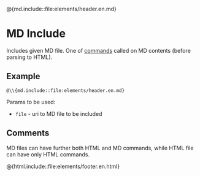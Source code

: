 @{md.include::file:elements/header.en.md}

# MD Include

Includes given MD file. One of [commands](en-commands.!) called on MD contents (before parsing to HTML).

## Example

```
@\\{md.include::file:elements/header.en.md}
```

Params to be used:
  - `file` - uri to MD file to be included

## Comments

MD files can have further both HTML and MD commands, while HTML file can have only HTML commands.

@{html.include::file:elements/footer.en.html}

